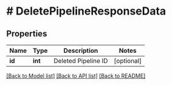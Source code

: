 # # DeletePipelineResponseData

## Properties

Name | Type | Description | Notes
------------ | ------------- | ------------- | -------------
**id** | **int** | Deleted Pipeline ID | [optional]

[[Back to Model list]](../../README.md#models) [[Back to API list]](../../README.md#endpoints) [[Back to README]](../../README.md)
